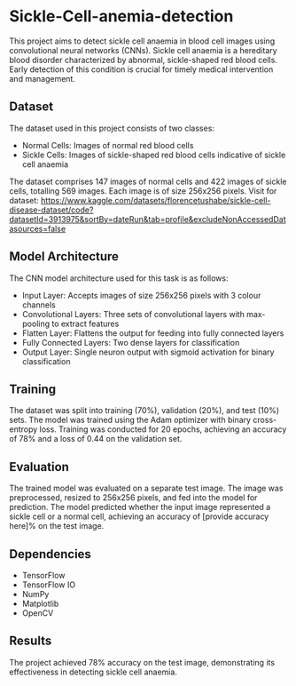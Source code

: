 <h1>Sickle-Cell-anemia-detection</h1>
This project aims to detect sickle cell anaemia in blood cell images using convolutional neural networks (CNNs). Sickle cell anaemia is a hereditary blood disorder characterized by abnormal, sickle-shaped red blood cells. Early detection of this condition is crucial for timely medical intervention and management.

<h2>Dataset</h2>

The dataset used in this project consists of two classes:
    
- Normal Cells: Images of normal red blood cells
- Sickle Cells: Images of sickle-shaped red blood cells indicative of sickle cell anaemia

The dataset comprises 147 images of normal cells and 422 images of sickle cells, totalling 569 images. Each image is of size 256x256 pixels.
Visit for dataset: https://www.kaggle.com/datasets/florencetushabe/sickle-cell-disease-dataset/code?datasetId=3913975&sortBy=dateRun&tab=profile&excludeNonAccessedDatasources=false

<h2>Model Architecture</h2>

The CNN model architecture used for this task is as follows:

- Input Layer: Accepts images of size 256x256 pixels with 3 colour channels
- Convolutional Layers: Three sets of convolutional layers with max-pooling to extract features
- Flatten Layer: Flattens the output for feeding into fully connected layers
- Fully Connected Layers: Two dense layers for classification
- Output Layer: Single neuron output with sigmoid activation for binary classification

<h2>Training</h2>

The dataset was split into training (70%), validation (20%), and test (10%) sets. The model was trained using the Adam optimizer with binary cross-entropy loss. Training was conducted for 20 epochs, achieving an accuracy of 78% and a loss of 0.44 on the validation set.

<h2>Evaluation</h2>

The trained model was evaluated on a separate test image. The image was preprocessed, resized to 256x256 pixels, and fed into the model for prediction. The model predicted whether the input image represented a sickle cell or a normal cell, achieving an accuracy of [provide accuracy here]% on the test image.

<h2>Dependencies</h2>

- TensorFlow
- TensorFlow IO
- NumPy
- Matplotlib
- OpenCV

<h2>Results</h2>

The project achieved 78% accuracy on the test image, demonstrating its effectiveness in detecting sickle cell anaemia.
